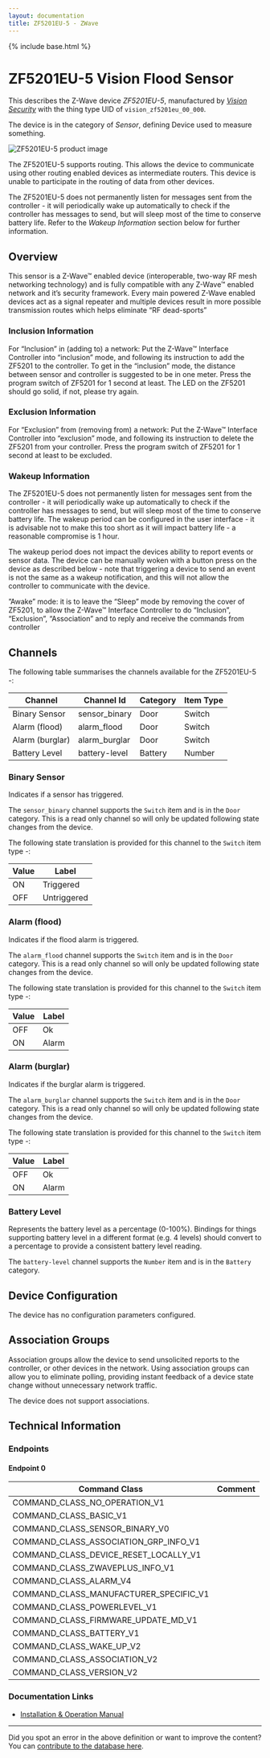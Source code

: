 ```yaml
---
layout: documentation
title: ZF5201EU-5 - ZWave
---
```


{% include base.html %}

# ZF5201EU-5 Vision Flood Sensor
This describes the Z-Wave device *ZF5201EU-5*, manufactured by *[Vision Security](http://www.visionsecurity.com.tw/)* with the thing type UID of ```vision_zf5201eu_00_000```.

The device is in the category of *Sensor*, defining Device used to measure something.

![ZF5201EU-5 product image](https://www.cd-jackson.com/zwave_device_uploads/849/849_default.png)


The ZF5201EU-5 supports routing. This allows the device to communicate using other routing enabled devices as intermediate routers.  This device is unable to participate in the routing of data from other devices.

The ZF5201EU-5 does not permanently listen for messages sent from the controller - it will periodically wake up automatically to check if the controller has messages to send, but will sleep most of the time to conserve battery life. Refer to the *Wakeup Information* section below for further information.

## Overview

This sensor is a Z-Wave™ enabled device (interoperable, two-way RF mesh networking technology) and is fully compatible with any Z-Wave™ enabled network and it’s security framework. Every main powered Z-Wave enabled devices act as a signal repeater and multiple devices result in more possible transmission routes which helps eliminate “RF dead-sports”

### Inclusion Information

For “Inclusion” in (adding to) a network: Put the Z-Wave™ Interface Controller into “inclusion” mode, and following its instruction to add the ZF5201 to the controller. To get in the “inclusion” mode, the distance between sensor and controller is suggested to be in one meter. Press the program switch of ZF5201 for 1 second at least. The LED on the ZF5201 should go solid, if not, please try again.

### Exclusion Information

For “Exclusion” from (removing from) a network: Put the Z-Wave™ Interface Controller into “exclusion” mode, and following its instruction to delete the ZF5201 from your controller. Press the program switch of ZF5201 for 1 second at least to be excluded.

### Wakeup Information

The ZF5201EU-5 does not permanently listen for messages sent from the controller - it will periodically wake up automatically to check if the controller has messages to send, but will sleep most of the time to conserve battery life. The wakeup period can be configured in the user interface - it is advisable not to make this too short as it will impact battery life - a reasonable compromise is 1 hour.

The wakeup period does not impact the devices ability to report events or sensor data. The device can be manually woken with a button press on the device as described below - note that triggering a device to send an event is not the same as a wakeup notification, and this will not allow the controller to communicate with the device.

”Awake” mode: it is to leave the “Sleep” mode by removing the cover of ZF5201, to allow the Z-Wave™ Interface Controller to do “Inclusion”, “Exclusion”, “Association” and to reply and receive the commands from controller

## Channels

The following table summarises the channels available for the ZF5201EU-5 -:

| Channel | Channel Id | Category | Item Type |
|---------|------------|----------|-----------|
| Binary Sensor | sensor_binary | Door | Switch | 
| Alarm (flood) | alarm_flood | Door | Switch | 
| Alarm (burglar) | alarm_burglar | Door | Switch | 
| Battery Level | battery-level | Battery | Number |

### Binary Sensor

Indicates if a sensor has triggered.

The ```sensor_binary``` channel supports the ```Switch``` item and is in the ```Door``` category. This is a read only channel so will only be updated following state changes from the device.

The following state translation is provided for this channel to the ```Switch``` item type -:

| Value | Label     |
|-------|-----------|
| ON | Triggered |
| OFF | Untriggered |

### Alarm (flood)

Indicates if the flood alarm is triggered.

The ```alarm_flood``` channel supports the ```Switch``` item and is in the ```Door``` category. This is a read only channel so will only be updated following state changes from the device.

The following state translation is provided for this channel to the ```Switch``` item type -:

| Value | Label     |
|-------|-----------|
| OFF | Ok |
| ON | Alarm |

### Alarm (burglar)

Indicates if the burglar alarm is triggered.

The ```alarm_burglar``` channel supports the ```Switch``` item and is in the ```Door``` category. This is a read only channel so will only be updated following state changes from the device.

The following state translation is provided for this channel to the ```Switch``` item type -:

| Value | Label     |
|-------|-----------|
| OFF | Ok |
| ON | Alarm |

### Battery Level

Represents the battery level as a percentage (0-100%). Bindings for things supporting battery level in a different format (e.g. 4 levels) should convert to a percentage to provide a consistent battery level reading.

The ```battery-level``` channel supports the ```Number``` item and is in the ```Battery``` category.



## Device Configuration

The device has no configuration parameters configured.

## Association Groups

Association groups allow the device to send unsolicited reports to the controller, or other devices in the network. Using association groups can allow you to eliminate polling, providing instant feedback of a device state change without unnecessary network traffic.

The device does not support associations.
## Technical Information

### Endpoints

#### Endpoint 0

| Command Class | Comment |
|---------------|---------|
| COMMAND_CLASS_NO_OPERATION_V1| |
| COMMAND_CLASS_BASIC_V1| |
| COMMAND_CLASS_SENSOR_BINARY_V0| |
| COMMAND_CLASS_ASSOCIATION_GRP_INFO_V1| |
| COMMAND_CLASS_DEVICE_RESET_LOCALLY_V1| |
| COMMAND_CLASS_ZWAVEPLUS_INFO_V1| |
| COMMAND_CLASS_ALARM_V4| |
| COMMAND_CLASS_MANUFACTURER_SPECIFIC_V1| |
| COMMAND_CLASS_POWERLEVEL_V1| |
| COMMAND_CLASS_FIRMWARE_UPDATE_MD_V1| |
| COMMAND_CLASS_BATTERY_V1| |
| COMMAND_CLASS_WAKE_UP_V2| |
| COMMAND_CLASS_ASSOCIATION_V2| |
| COMMAND_CLASS_VERSION_V2| |

### Documentation Links

* [Installation & Operation Manual](https://www.cd-jackson.com/zwave_device_uploads/849/ZF-5201-5-20150515.pdf)

---

Did you spot an error in the above definition or want to improve the content?
You can [contribute to the database here](http://www.cd-jackson.com/index.php/zwave/zwave-device-database/zwave-device-list/devicesummary/849).
